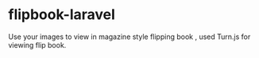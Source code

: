 # flipbook-laravel
Use your images to view in magazine style flipping book , used Turn.js for viewing flip book.
